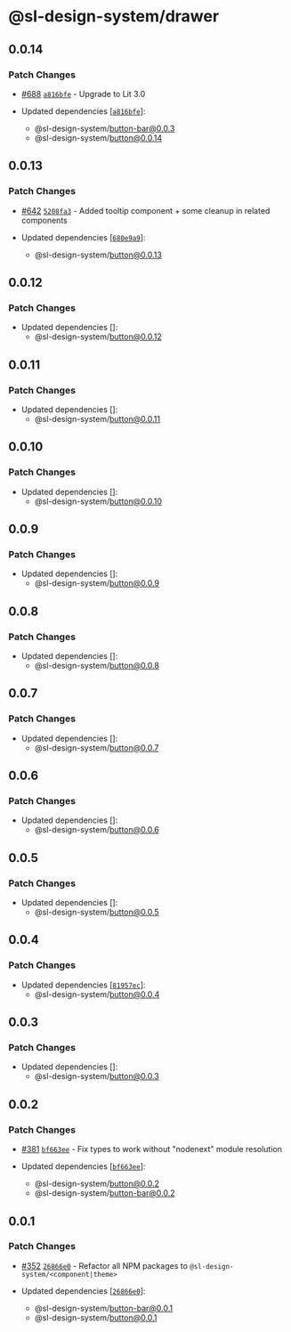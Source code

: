 # @sl-design-system/drawer

## 0.0.14

### Patch Changes

- [#688](https://github.com/sl-design-system/components/pull/688) [`a816bfe`](https://github.com/sl-design-system/components/commit/a816bfec8e3459cc3b12def88922a421345768f0) - Upgrade to Lit 3.0

- Updated dependencies [[`a816bfe`](https://github.com/sl-design-system/components/commit/a816bfec8e3459cc3b12def88922a421345768f0)]:
  - @sl-design-system/button-bar@0.0.3
  - @sl-design-system/button@0.0.14

## 0.0.13

### Patch Changes

- [#642](https://github.com/sl-design-system/components/pull/642) [`5208fa3`](https://github.com/sl-design-system/components/commit/5208fa38b4d702f9939a2b6c19065bc7a6ffa2cb) - Added tooltip component + some cleanup in related components

- Updated dependencies [[`680e9a9`](https://github.com/sl-design-system/components/commit/680e9a97c4332a37b5949ca74eb699a3bc95f448)]:
  - @sl-design-system/button@0.0.13

## 0.0.12

### Patch Changes

- Updated dependencies []:
  - @sl-design-system/button@0.0.12

## 0.0.11

### Patch Changes

- Updated dependencies []:
  - @sl-design-system/button@0.0.11

## 0.0.10

### Patch Changes

- Updated dependencies []:
  - @sl-design-system/button@0.0.10

## 0.0.9

### Patch Changes

- Updated dependencies []:
  - @sl-design-system/button@0.0.9

## 0.0.8

### Patch Changes

- Updated dependencies []:
  - @sl-design-system/button@0.0.8

## 0.0.7

### Patch Changes

- Updated dependencies []:
  - @sl-design-system/button@0.0.7

## 0.0.6

### Patch Changes

- Updated dependencies []:
  - @sl-design-system/button@0.0.6

## 0.0.5

### Patch Changes

- Updated dependencies []:
  - @sl-design-system/button@0.0.5

## 0.0.4

### Patch Changes

- Updated dependencies [[`81957ec`](https://github.com/sl-design-system/components/commit/81957ec587349c09d0a3d4e8ae41301c5730785f)]:
  - @sl-design-system/button@0.0.4

## 0.0.3

### Patch Changes

- Updated dependencies []:
  - @sl-design-system/button@0.0.3

## 0.0.2

### Patch Changes

- [#381](https://github.com/sl-design-system/components/pull/381) [`bf663ee`](https://github.com/sl-design-system/components/commit/bf663eecbb5e1607562c94058002569d481298eb) - Fix types to work without "nodenext" module resolution

- Updated dependencies [[`bf663ee`](https://github.com/sl-design-system/components/commit/bf663eecbb5e1607562c94058002569d481298eb)]:
  - @sl-design-system/button@0.0.2
  - @sl-design-system/button-bar@0.0.2

## 0.0.1

### Patch Changes

- [#352](https://github.com/sl-design-system/components/pull/352) [`26866e0`](https://github.com/sl-design-system/components/commit/26866e0eda550e6c17f37f0e9cb6a9d4302c06bb) - Refactor all NPM packages to `@sl-design-system/<component|theme>`

- Updated dependencies [[`26866e0`](https://github.com/sl-design-system/components/commit/26866e0eda550e6c17f37f0e9cb6a9d4302c06bb)]:
  - @sl-design-system/button-bar@0.0.1
  - @sl-design-system/button@0.0.1
